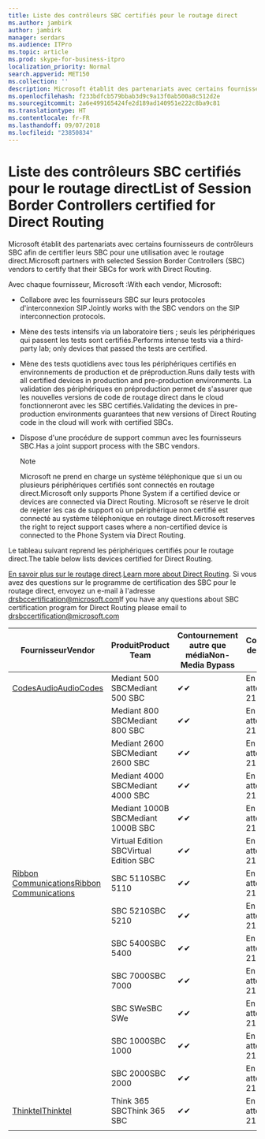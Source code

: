 ```yaml
---
title: Liste des contrôleurs SBC certifiés pour le routage direct
ms.author: jambirk
author: jambirk
manager: serdars
ms.audience: ITPro
ms.topic: article
ms.prod: skype-for-business-itpro
localization_priority: Normal
search.appverid: MET150
ms.collection: ''
description: Microsoft établit des partenariats avec certains fournisseurs SBC afin de certifier leur SBC pour une utilisation avec le routage direct.
ms.openlocfilehash: f233bdfcb579bbab3d9c9a13f0ab500a8c512d2e
ms.sourcegitcommit: 2a6e499165424fe2d189ad140951e222c8ba9c81
ms.translationtype: HT
ms.contentlocale: fr-FR
ms.lasthandoff: 09/07/2018
ms.locfileid: "23850834"
---
```

# <a name="list-of-session-border-controllers-certified-for-direct-routing"></a><span data-ttu-id="bc043-103">Liste des contrôleurs SBC certifiés pour le routage direct</span><span class="sxs-lookup"><span data-stu-id="bc043-103">List of Session Border Controllers certified for Direct Routing</span></span>

<span data-ttu-id="bc043-104">Microsoft établit des partenariats avec certains fournisseurs de contrôleurs SBC afin de certifier leurs SBC pour une utilisation avec le routage direct.</span><span class="sxs-lookup"><span data-stu-id="bc043-104">Microsoft partners with selected Session Border Controllers (SBC) vendors to certify that their SBCs for work with Direct Routing.</span></span> 

<span data-ttu-id="bc043-105">Avec chaque fournisseur, Microsoft :</span><span class="sxs-lookup"><span data-stu-id="bc043-105">With each vendor, Microsoft:</span></span> 

- <span data-ttu-id="bc043-106">Collabore avec les fournisseurs SBC sur leurs protocoles d'interconnexion SIP.</span><span class="sxs-lookup"><span data-stu-id="bc043-106">Jointly works with the SBC vendors on the SIP interconnection protocols.</span></span>
- <span data-ttu-id="bc043-107">Mène des tests intensifs via un laboratoire tiers ; seuls les périphériques qui passent les tests sont certifiés.</span><span class="sxs-lookup"><span data-stu-id="bc043-107">Performs intense tests via a third-party lab; only devices that passed the tests are certified.</span></span> 
- <span data-ttu-id="bc043-108">Mène des tests quotidiens avec tous les périphériques certifiés en environnements de production et de préproduction.</span><span class="sxs-lookup"><span data-stu-id="bc043-108">Runs daily tests with all certified devices in production and pre-production environments.</span></span> <span data-ttu-id="bc043-109">La validation des périphériques en préproduction permet de s'assurer que les nouvelles versions de code de routage direct dans le cloud fonctionneront avec les SBC certifiés.</span><span class="sxs-lookup"><span data-stu-id="bc043-109">Validating the devices in pre-production environments guarantees that new versions of Direct Routing code in the cloud will work with certified SBCs.</span></span> 
- <span data-ttu-id="bc043-110">Dispose d'une procédure de support commun avec les fournisseurs SBC.</span><span class="sxs-lookup"><span data-stu-id="bc043-110">Has a joint support process with the SBC vendors.</span></span>
 

  > [!NOTE]
  > <span data-ttu-id="bc043-111">Microsoft ne prend en charge un système téléphonique que si un ou plusieurs périphériques certifiés sont connectés en routage direct.</span><span class="sxs-lookup"><span data-stu-id="bc043-111">Microsoft only supports Phone System if a certified device or devices are connected via Direct Routing.</span></span> <span data-ttu-id="bc043-112">Microsoft se réserve le droit de rejeter les cas de support où un périphérique non certifié est connecté au système téléphonique en routage direct.</span><span class="sxs-lookup"><span data-stu-id="bc043-112">Microsoft reserves the right to reject support cases where a non-certified device is connected to the Phone System via Direct Routing.</span></span> 

<span data-ttu-id="bc043-113">Le tableau suivant reprend les périphériques certifiés pour le routage direct.</span><span class="sxs-lookup"><span data-stu-id="bc043-113">The table below lists devices certified for Direct Routing.</span></span> 

<span data-ttu-id="bc043-114">[En savoir plus sur le routage direct](https://aka.ms/dr).</span><span class="sxs-lookup"><span data-stu-id="bc043-114">[Learn more about Direct Routing](https://aka.ms/dr).</span></span> <span data-ttu-id="bc043-115">Si vous avez des questions sur le programme de certification des SBC pour le routage direct, envoyez un e-mail à l'adresse drsbccertification@microsoft.com</span><span class="sxs-lookup"><span data-stu-id="bc043-115">If you have any questions about SBC certification program for Direct Routing please email to drsbccertification@microsoft.com</span></span>


|<span data-ttu-id="bc043-116">Fournisseur</span><span class="sxs-lookup"><span data-stu-id="bc043-116">Vendor</span></span>  |<span data-ttu-id="bc043-117">Produit</span><span class="sxs-lookup"><span data-stu-id="bc043-117">Product Team</span></span>  |<span data-ttu-id="bc043-118">Contournement autre que média</span><span class="sxs-lookup"><span data-stu-id="bc043-118">Non-Media Bypass</span></span>  |<span data-ttu-id="bc043-119">Contournement de média</span><span class="sxs-lookup"><span data-stu-id="bc043-119">Media bypass.</span></span>  |<span data-ttu-id="bc043-120">Version du logiciel</span><span class="sxs-lookup"><span data-stu-id="bc043-120">Software Version</span></span>|
|---------|---------|---------|---------|---------|
|[<span data-ttu-id="bc043-121">CodesAudio</span><span class="sxs-lookup"><span data-stu-id="bc043-121">AudioCodes</span></span>](https://www.audiocodes.com/solutions-products/products/products-for-microsoft-365/sbcs-media-gateways)    |   <span data-ttu-id="bc043-122">Mediant 500 SBC</span><span class="sxs-lookup"><span data-stu-id="bc043-122">Mediant 500 SBC</span></span>       |    <span data-ttu-id="bc043-123">&#10004;</span><span class="sxs-lookup"><span data-stu-id="bc043-123">&#10004;</span></span>     |    <span data-ttu-id="bc043-124">En attente</span><span class="sxs-lookup"><span data-stu-id="bc043-124">Pending 21</span></span>      |     <span data-ttu-id="bc043-125">7.20A.200.055</span><span class="sxs-lookup"><span data-stu-id="bc043-125">7.20A.200.055</span></span>     |
|  |   <span data-ttu-id="bc043-126">Mediant 800 SBC</span><span class="sxs-lookup"><span data-stu-id="bc043-126">Mediant 800 SBC</span></span>       |    <span data-ttu-id="bc043-127">&#10004;</span><span class="sxs-lookup"><span data-stu-id="bc043-127">&#10004;</span></span>      |     <span data-ttu-id="bc043-128">En attente</span><span class="sxs-lookup"><span data-stu-id="bc043-128">Pending 21</span></span>    |      <span data-ttu-id="bc043-129">7.20A.200.055</span><span class="sxs-lookup"><span data-stu-id="bc043-129">7.20A.200.055</span></span>    |
|     |      <span data-ttu-id="bc043-130">Mediant 2600 SBC</span><span class="sxs-lookup"><span data-stu-id="bc043-130">Mediant 2600 SBC</span></span>    |     <span data-ttu-id="bc043-131">&#10004;</span><span class="sxs-lookup"><span data-stu-id="bc043-131">&#10004;</span></span>     |    <span data-ttu-id="bc043-132">En attente</span><span class="sxs-lookup"><span data-stu-id="bc043-132">Pending 21</span></span>     |    <span data-ttu-id="bc043-133">7.20A.200.055</span><span class="sxs-lookup"><span data-stu-id="bc043-133">7.20A.200.055</span></span>      |
|     |   <span data-ttu-id="bc043-134">Mediant 4000 SBC</span><span class="sxs-lookup"><span data-stu-id="bc043-134">Mediant 4000 SBC</span></span>       |     <span data-ttu-id="bc043-135">&#10004;</span><span class="sxs-lookup"><span data-stu-id="bc043-135">&#10004;</span></span>     |    <span data-ttu-id="bc043-136">En attente</span><span class="sxs-lookup"><span data-stu-id="bc043-136">Pending 21</span></span>     |    <span data-ttu-id="bc043-137">7.20A.200.055</span><span class="sxs-lookup"><span data-stu-id="bc043-137">7.20A.200.055</span></span>      |
|     |    <span data-ttu-id="bc043-138">Mediant 1000B SBC</span><span class="sxs-lookup"><span data-stu-id="bc043-138">Mediant 1000B  SBC</span></span>   |    <span data-ttu-id="bc043-139">&#10004;</span><span class="sxs-lookup"><span data-stu-id="bc043-139">&#10004;</span></span>      |  <span data-ttu-id="bc043-140">En attente</span><span class="sxs-lookup"><span data-stu-id="bc043-140">Pending 21</span></span>       |    <span data-ttu-id="bc043-141">7.20A.200.055</span><span class="sxs-lookup"><span data-stu-id="bc043-141">7.20A.200.055</span></span>   |
|     |   <span data-ttu-id="bc043-142">Virtual Edition SBC</span><span class="sxs-lookup"><span data-stu-id="bc043-142">Virtual Edition SBC</span></span>    |   <span data-ttu-id="bc043-143">&#10004;</span><span class="sxs-lookup"><span data-stu-id="bc043-143">&#10004;</span></span>   |<span data-ttu-id="bc043-144">En attente</span><span class="sxs-lookup"><span data-stu-id="bc043-144">Pending 21</span></span>         |     <span data-ttu-id="bc043-145">7.20A.200.055</span><span class="sxs-lookup"><span data-stu-id="bc043-145">7.20A.200.055</span></span>     |
|[<span data-ttu-id="bc043-146">Ribbon Communications</span><span class="sxs-lookup"><span data-stu-id="bc043-146">Ribbon Communications</span></span>](https://ribboncommunications.com/solutions/enterprise-solutions/microsoft-skype-business)     | <span data-ttu-id="bc043-147">SBC 5110</span><span class="sxs-lookup"><span data-stu-id="bc043-147">SBC 5110</span></span>    |    <span data-ttu-id="bc043-148">&#10004;</span><span class="sxs-lookup"><span data-stu-id="bc043-148">&#10004;</span></span>      |   <span data-ttu-id="bc043-149">En attente</span><span class="sxs-lookup"><span data-stu-id="bc043-149">Pending 21</span></span>      |     <span data-ttu-id="bc043-150">V6.2</span><span class="sxs-lookup"><span data-stu-id="bc043-150">V6.2</span></span>     |
|     |<span data-ttu-id="bc043-151">SBC 5210</span><span class="sxs-lookup"><span data-stu-id="bc043-151">SBC 5210</span></span>     |     <span data-ttu-id="bc043-152">&#10004;</span><span class="sxs-lookup"><span data-stu-id="bc043-152">&#10004;</span></span>     |    <span data-ttu-id="bc043-153">En attente</span><span class="sxs-lookup"><span data-stu-id="bc043-153">Pending 21</span></span>     |    <span data-ttu-id="bc043-154">V6.2</span><span class="sxs-lookup"><span data-stu-id="bc043-154">V6.2</span></span>      |
|     | <span data-ttu-id="bc043-155">SBC 5400</span><span class="sxs-lookup"><span data-stu-id="bc043-155">SBC 5400</span></span>     |    <span data-ttu-id="bc043-156">&#10004;</span><span class="sxs-lookup"><span data-stu-id="bc043-156">&#10004;</span></span>  |    <span data-ttu-id="bc043-157">En attente</span><span class="sxs-lookup"><span data-stu-id="bc043-157">Pending 21</span></span>     |   <span data-ttu-id="bc043-158">V6.2</span><span class="sxs-lookup"><span data-stu-id="bc043-158">V6.2</span></span>    |
|     |<span data-ttu-id="bc043-159">SBC 7000</span><span class="sxs-lookup"><span data-stu-id="bc043-159">SBC 7000</span></span>     |     <span data-ttu-id="bc043-160">&#10004;</span><span class="sxs-lookup"><span data-stu-id="bc043-160">&#10004;</span></span>  |    <span data-ttu-id="bc043-161">En attente</span><span class="sxs-lookup"><span data-stu-id="bc043-161">Pending 21</span></span>     |    <span data-ttu-id="bc043-162">V6.2</span><span class="sxs-lookup"><span data-stu-id="bc043-162">V6.2</span></span>      |
|     | <span data-ttu-id="bc043-163">SBC SWe</span><span class="sxs-lookup"><span data-stu-id="bc043-163">SBC SWe</span></span>  |   <span data-ttu-id="bc043-164">&#10004;</span><span class="sxs-lookup"><span data-stu-id="bc043-164">&#10004;</span></span>    |    <span data-ttu-id="bc043-165">En attente</span><span class="sxs-lookup"><span data-stu-id="bc043-165">Pending 21</span></span>     |    <span data-ttu-id="bc043-166">V6.2</span><span class="sxs-lookup"><span data-stu-id="bc043-166">V6.2</span></span>      |
|     |<span data-ttu-id="bc043-167">SBC 1000</span><span class="sxs-lookup"><span data-stu-id="bc043-167">SBC 1000</span></span>   |     <span data-ttu-id="bc043-168">&#10004;</span><span class="sxs-lookup"><span data-stu-id="bc043-168">&#10004;</span></span>   |     <span data-ttu-id="bc043-169">En attente</span><span class="sxs-lookup"><span data-stu-id="bc043-169">Pending 21</span></span>    |    <span data-ttu-id="bc043-170">V7.0.2</span><span class="sxs-lookup"><span data-stu-id="bc043-170">V7.0.2</span></span>   |<span data-ttu-id="bc043-171">&#10004;</span><span class="sxs-lookup"><span data-stu-id="bc043-171">&#10004;</span></span> 
|     | <span data-ttu-id="bc043-172">SBC 2000</span><span class="sxs-lookup"><span data-stu-id="bc043-172">SBC 2000</span></span>    |     <span data-ttu-id="bc043-173">&#10004;</span><span class="sxs-lookup"><span data-stu-id="bc043-173">&#10004;</span></span>   |    <span data-ttu-id="bc043-174">En attente</span><span class="sxs-lookup"><span data-stu-id="bc043-174">Pending 21</span></span>     |    <span data-ttu-id="bc043-175">V7.0.2</span><span class="sxs-lookup"><span data-stu-id="bc043-175">V7.0.2</span></span>      |
|[<span data-ttu-id="bc043-176">Thinktel</span><span class="sxs-lookup"><span data-stu-id="bc043-176">Thinktel</span></span>](https://www.thinktel.ca/services/think-365/think-365-overview/)     |    <span data-ttu-id="bc043-177">Think 365 SBC</span><span class="sxs-lookup"><span data-stu-id="bc043-177">Think 365 SBC</span></span>      |  <span data-ttu-id="bc043-178">&#10004;</span><span class="sxs-lookup"><span data-stu-id="bc043-178">&#10004;</span></span>       |    <span data-ttu-id="bc043-179">En attente</span><span class="sxs-lookup"><span data-stu-id="bc043-179">Pending 21</span></span>     |   <span data-ttu-id="bc043-180">V1.4</span><span class="sxs-lookup"><span data-stu-id="bc043-180">V1.4</span></span>       |
|     |         |         |         |         |
